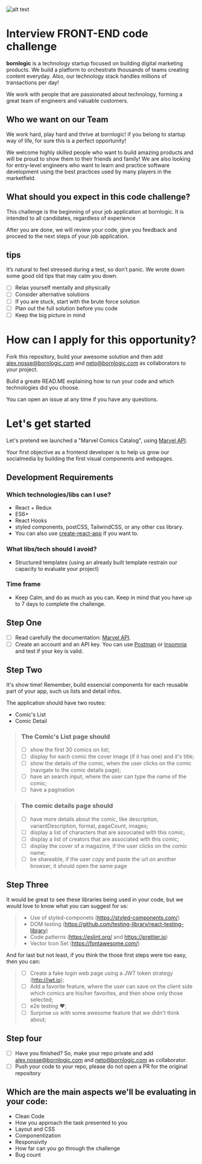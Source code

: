 ![alt text](http://branding.bornlogic.com.s3-website-sa-east-1.amazonaws.com/static/files-download/logo/logo-roxo.svg "Bornlogic")

# Interview FRONT-END code challenge

**bornlogic** is a technology startup focused on building digital marketing products. We build a platform to orchestrate thousands of teams creating content everyday. Also, our technology stack handles millions of transactions per day!

We work with people that are passionated about technology, forming a great team of engineers and valuable customers.

## Who we want on our Team

We work hard, play hard and thrive at bornlogic! if you belong to startup way of life, for sure this is a perfect opportunity!

We welcome highly skilled people who want to build amazing products and will be proud to show them to their friends and family! We are also looking for entry-level engineers who want to learn and practice software development using the best practices used by many players in the marketfield.

## What should you expect in this code challenge?

This challenge is the beginning of your job application at bornlogic. It is intended to all candidates, regardless of experience

After you are done, we will review your code, give you feedback and proceed to the next steps of your job application.

## tips

It’s natural to feel stressed during a test, so don’t panic. We wrote down some good old tips that may calm you down.

- [ ] Relax yourself mentally and physically
- [ ] Consider alternative solutions
- [ ] If you are stuck, start with the brute force solution
- [ ] Plan out the full solution before you code
- [ ] Keep the big picture in mind

# How can I apply for this opportunity?

Fork this repository, build your awesome solution and then add alex.nosse@bornlogic.com and neto@bornlogic.com as collaborators to your project.

Build a greate READ.ME explaining how to run your code and which technologies did you choose.

You can open an issue at any time if you have any questions.

# Let's get started

Let's pretend we launched a "Marvel Comics Catalog", using <a href="https://developer.marvel.com/documentation/getting_started" target='_blank'>Marvel API</a>.

Your first objective as a frontend developer is to help us grow our socialmedia by building the first visual components and webpages.

## Development Requirements

### Which technologies/libs can I use?

- React + Redux
- ES6+
- React Hooks
- styled components, postCSS, TailwindCSS, or any other css library.
- You can also use <a href="https://create-react-app.dev/docs/getting-started/" target='_blank'>create-react-app</a> if you want to.

### What libs/tech should I avoid?

- Structured templates (using an already built template restrain our capacity to evaluate your project)

### Time frame

- Keep Calm, and do as much as you can. Keep in mind that you have up to 7 days to complete the challenge.

## Step One

- [ ] Read carefully the documentation: <a href="https://developer.marvel.com/documentation/getting_started" target='_blank'>Marvel API</a>.
- [ ] Create an account and an API key. You can use <a href="https://www.postman.com/" target="_blank">Postman</a> or <a href="https://insomnia.rest/download" target="_blank" >Insomnia</a> and test if your key is valid.

## Step Two

It's show time! Remember, build essencial components for each reusable part of your app, such us lists and detail infos.

The application should have two routes:

- Comic's List
- Comic Detail

> ### The Comic's List page should
>
> - [ ] show the first 30 comics on list;
> - [ ] display for each comic the cover image (if it has one) and it's title;
> - [ ] show the details of the comic, when the user clicks on the comic (navigate to the comic details page);
> - [ ] have an search input, where the user can type the name of the comic;
> - [ ] have a pagination

> ### The comic details page should
>
> - [ ] have more details about the comic, like description, variantDescription, format, pageCount, images;
> - [ ] display a list of characters that are associated with this comic;
> - [ ] display a list of creators that are associated with this comic;
> - [ ] display the cover of a magazine, if the user clicks on the comic name;
> - [ ] be shareable, if the user copy and paste the url on another browser, it should open the same page

## Step Three

It would be great to see these libraries being used in your code, but we would love to know what you can suggest for us:

> - Use of styled-componets (https://styled-components.com/)
> - DOM testing (https://github.com/testing-library/react-testing-library)
> - Code patterns (https://eslint.org/ and https://prettier.io)
> - Vector Icon Set (https://fontawesome.com/)

And for last but not least, if you think the those first steps were too easy, then you can:

> - [ ] Create a fake login web page using a JWT token strategy (http://jwt.io);
> - [ ] Add a favorite feature, where the user can save on the client side which comics are his/her favorites, and then show only those selected;
> - [ ] e2e testing ❤️;
> - [ ] Surprise us with some awesome feature that we didn't think about;

## Step four

- [ ] Have you finished? So, make your repo private and add alex.nosse@bornlogic.com and neto@bornlogic.com as collaborator.
- [ ] Push your code to your repo, please do not open a PR for the original repository

## Which are the main aspects we'll be evaluating in your code:

- Clean Code
- How you approach the task presented to you
- Layout and CSS
- Componentization
- Responsivity
- How far can you go through the challenge
- Bug count
